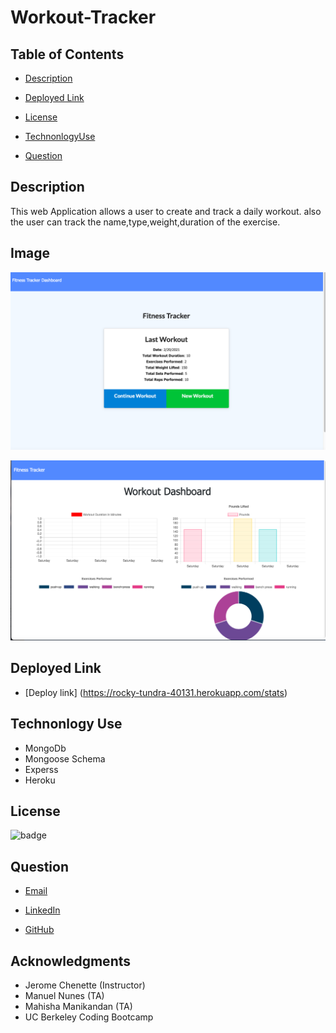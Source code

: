 # Workout-Tracker

## Table of Contents
 - [Description](#description)

 - [Deployed Link](#deployed-link)

 - [License](#license)

 - [TechnonlogyUse](#Technonlogy-Use)

 - [Question](#Question)

## Description
This web Application allows a user to create and track a daily workout.
also the user can track the name,type,weight,duration of the exercise.

## Image

 ![image](public/images/fitnesstracker.png)

 ![image](public/images/FitnessTracker2.png)



## Deployed Link
* [Deploy link] (https://rocky-tundra-40131.herokuapp.com/stats)

## Technonlogy Use

* MongoDb
* Mongoose Schema
* Experss
* Heroku

## License

![badge](https://shields.io/badge/license-MIT-green)

## Question
  
 * [Email](abuye20@yahoo.com)

 * [LinkedIn](https://www.linkedin.com/in/abuye-mamuye-5a49921b0/)

 * [GitHub](https://github.com/AbuyeM1)

## Acknowledgments
 - Jerome Chenette (Instructor)
 - Manuel Nunes (TA)
 - Mahisha Manikandan (TA)
 - UC Berkeley Coding Bootcamp
